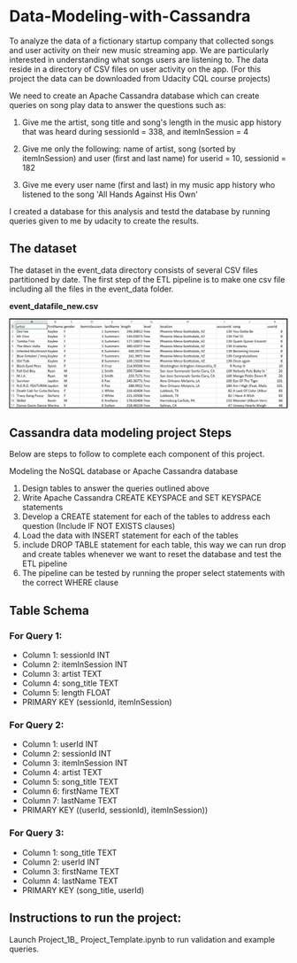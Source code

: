 # Data-Modeling-with-Cassandra
To analyze the data of a fictionary startup company that collected songs and user activity on their new music streaming app. 
We are particularly interested in understanding what songs users are listening to. The data reside in a directory of CSV files on user activity on the app. (For this project the data can be downloaded from Udacity CQL course projects)

We need to create an Apache Cassandra database which can create queries on song play data to answer the questions such as:

1. Give me the artist, song title and song's length in the music app history that was heard during  sessionId = 338, and itemInSession  = 4

2. Give me only the following: name of artist, song (sorted by itemInSession) and user (first and last name) for userid = 10, sessionid = 182
    
3. Give me every user name (first and last) in my music app history who listened to the song 'All Hands Against His Own'

I created a database for this analysis and testd the database by running queries given to me by udacity to create the results.

## The dataset

The dataset in the event_data directory consists of several CSV files partitioned by date. The first step of the ETL pipeline is to make one csv file including all the files in the event_data folder. 

**event_datafile_new.csv**

 ![Tux, Star_scheme](/images/image_event_datafile_new.jpg)

## Cassandra data modeling project Steps
Below are steps to follow to complete each component of this project.

Modeling the NoSQL database or Apache Cassandra database
1. Design tables to answer the queries outlined above
2. Write Apache Cassandra CREATE KEYSPACE and SET KEYSPACE statements
3. Develop a CREATE statement for each of the tables to address each question (Include IF NOT EXISTS clauses)
4. Load the data with INSERT statement for each of the tables
5. include DROP TABLE statement for each table, this way we can run drop and create tables whenever we want to reset the database and test the ETL pipeline
6. The pipeline can be tested by running the proper select statements with the correct WHERE clause

## Table Schema

### For Query 1:

* Column 1: sessionId INT
* Column 2: itemInSession INT
* Column 3: artist TEXT
* Column 4: song_title TEXT
* Column 5: length FLOAT
* PRIMARY KEY (sessionId, itemInSession)

### For Query 2:

* Column 1: userId INT
* Column 2: sessionId INT
* Column 3: itemInSession INT
* Column 4: artist TEXT
* Column 5: song_title TEXT
* Column 6: firstName TEXT
* Column 7: lastName TEXT
* PRIMARY KEY ((userId, sessionId), itemInSession))


### For Query 3:

* Column 1: song_title TEXT
* Column 2: userId INT
* Column 3: firstName TEXT
* Column 4: lastName TEXT
* PRIMARY KEY (song_title, userId)

## Instructions to run the project:

Launch Project_1B_ Project_Template.ipynb to run validation and example queries.

